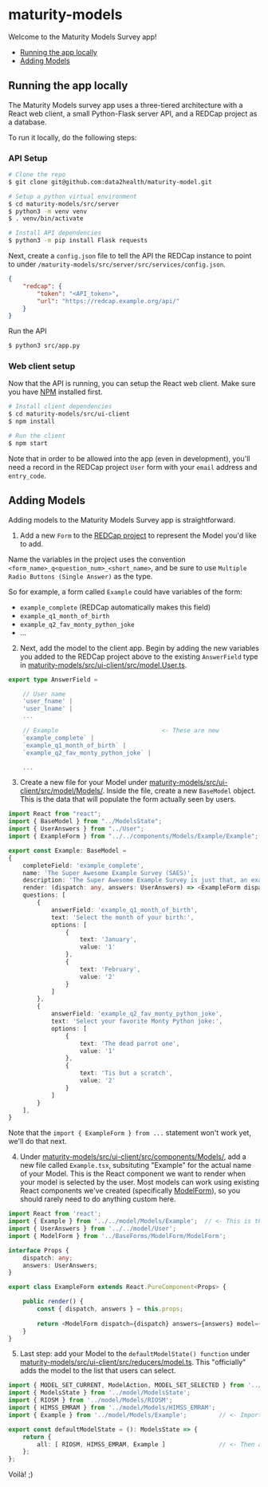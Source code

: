 # maturity-models

Welcome to the Maturity Models Survey app!

- [Running the app locally](#running-the-app-locally)
- [Adding Models](#adding-models)

## Running the app locally
The Maturity Models survey app uses a three-tiered architecture with a React web client, a small Python-Flask server API, and a REDCap project as a database.

To run it locally, do the following steps:

### API Setup

```bash
# Clone the repo
$ git clone git@github.com:data2health/maturity-model.git

# Setup a python virtual environment
$ cd maturity-models/src/server
$ python3 -m venv venv
$ . venv/bin/activate

# Install API dependencies
$ python3 -m pip install Flask requests
```

Next, create a `config.json` file to tell the API the REDCap instance to point to under `/maturity-models/src/server/src/services/config.json`.

```json
{
    "redcap": {
        "token": "<API_token>",
        "url": "https://redcap.example.org/api/"
    }
}
```

Run the API
```bash
$ python3 src/app.py
```

### Web client setup

Now that the API is running, you can setup the React web client. Make sure you have [NPM](https://www.npmjs.com/get-npm) installed first.

```bash
# Install client dependencies
$ cd maturity-models/src/ui-client
$ npm install

# Run the client
$ npm start
```

Note that in order to be allowed into the app (even in development), you'll need a record in the REDCap project `User` form with your `email` address and `entry_code`.

## Adding Models

Adding models to the Maturity Models Survey app is straightforward.

1. Add a new `Form` to the [REDCap project](https://rcdev.iths.org/redcap_v9.4.2/Design/online_designer.php?pid=277) to represent the Model you'd like to add. 

Name the variables in the project uses the convention `<form_name>_q<question_num>_<short_name>`, and be sure to use `Multiple Radio Buttons (Single Answer)` as the type.

So for example, a form called `Example` could have variables of the form:
- `example_complete` (REDCap automatically makes this field)
- `example_q1_month_of_birth`
- `example_q2_fav_monty_python_joke`
- ...

2. Next, add the model to the client app. Begin by adding the new variables you added to the REDCap project above to the existing `AnswerField` type in [maturity-models/src/ui-client/src/model.User.ts](https://github.com/uwrit/maturity-models/blob/master/src/ui-client/src/model/User.ts#L3).

```typescript
export type AnswerField =

    // User name
    'user_fname' |
    'user_lname' |
    ...

    // Example                             <- These are new
    `example_complete` |
    `example_q1_month_of_birth` |
    `example_q2_fav_monty_python_joke` |

    ...
```

3. Create a new file for your Model under [maturity-models/src/ui-client/src/model/Models/](https://github.com/uwrit/maturity-models/tree/master/src/ui-client/src/model/Models). Inside the file, create a new `BaseModel` object. This is the data that will populate the form actually seen by users.

```typescript
import React from "react";
import { BaseModel } from "../ModelsState";
import { UserAnswers } from "../User";
import { ExampleForm } from "../../components/Models/Example/Example"; // <- Don't worry, this won't work yet but is the next step.

export const Example: BaseModel = 
{
    completeField: 'example_complete',
    name: 'The Super Awesome Example Survey (SAES)',
    description: 'The Super Awesome Example Survey is just that, an example. But also super awesome.',
    render: (dispatch: any, answers: UserAnswers) => <ExampleForm dispatch={dispatch} answers={answers} />,
    questions: [
        {
            answerField: 'example_q1_month_of_birth',
            text: 'Select the month of your birth:',
            options: [
                {
                    text: 'January',
                    value: '1'
                },
                {
                    text: 'February',
                    value: '2'
                }
            ]
        },
        {
            answerField: 'example_q2_fav_monty_python_joke',
            text: 'Select your favorite Monty Python joke:',
            options: [
                {
                    text: 'The dead parrot one',
                    value: '1'
                },
                {
                    text: 'Tis but a scratch',
                    value: '2'
                }
            ]
        }
    ],
}
```

Note that the `import { ExampleForm } from ...` statement won't work yet, we'll do that next.

4. Under [maturity-models/src/ui-client/src/components/Models/](https://github.com/uwrit/maturity-models/tree/master/src/ui-client/src/model/Models), add a new file called `Example.tsx`, subsituting "Example" for the actual name of your Model. This is the React component we want to render when your model is selected by the user. Most models can work using existing React components we've created (specifically [ModelForm](https://github.com/uwrit/maturity-models/blob/master/src/ui-client/src/components/BaseForms/ModelForm/ModelForm.tsx)), so you should rarely need to do anything custom here.

```typescript
import React from 'react';
import { Example } from '../../model/Models/Example';  // <- This is the file created in step #3.
import { UserAnswers } from '../../model/User';
import { ModelForm } from '../BaseForms/ModelForm/ModelForm';

interface Props {
    dispatch: any;
    answers: UserAnswers;
}

export class ExampleForm extends React.PureComponent<Props> {

    public render() {
        const { dispatch, answers } = this.props;
        
        return <ModelForm dispatch={dispatch} answers={answers} model={Example}/>;
    }
}
```

5. Last step: add your Model to the `defaultModelState() function` under [maturity-models/src/ui-client/src/reducers/model.ts](https://github.com/uwrit/maturity-models/blob/master/src/ui-client/src/reducers/model.ts#L6). This "officially" adds the model to the list that users can select.

```typescript
import { MODEL_SET_CURRENT, ModelAction, MODEL_SET_SELECTED } from '../actions/model';
import { ModelsState } from '../model/ModelsState';
import { RIOSM } from '../model/Models/RIOSM';
import { HIMSS_EMRAM } from '../model/Models/HIMSS_EMRAM';
import { Example } from '../model/Models/Example';         // <- Import your Model first

export const defaultModelState = (): ModelsState => {
    return {
        all: [ RIOSM, HIMSS_EMRAM, Example ]               // <- Then add it to the array here
    };
};
```

Voilà! ;)
